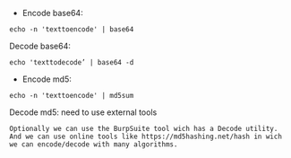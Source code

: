 - Encode base64: 
```
echo -n 'texttoencode' | base64
```
Decode base64: 
```
echo 'texttodecode’ | base64 -d
```
- Encode md5: 
```
echo -n 'texttoencode' | md5sum
```
Decode md5: 
need to use external tools
		
	Optionally we can use the BurpSuite tool wich has a Decode utility.
	And we can use online tools like https://md5hashing.net/hash in wich we can encode/decode with many algorithms.
 
